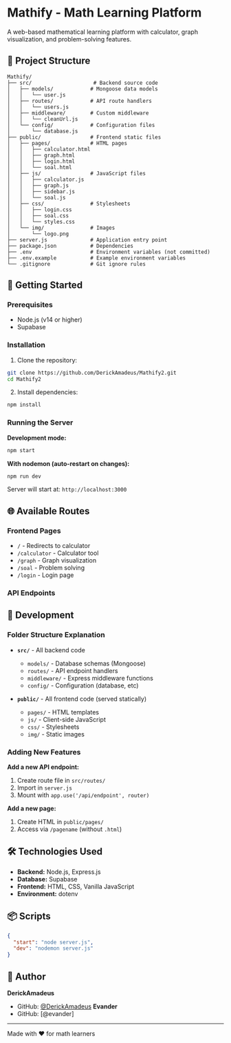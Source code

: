 # Mathify - Math Learning Platform

A web-based mathematical learning platform with calculator, graph visualization, and problem-solving features.

## 📁 Project Structure

```
Mathify/
├── src/                    # Backend source code
│   ├── models/            # Mongoose data models
│   │   └── user.js
│   ├── routes/            # API route handlers
│   │   └── users.js
│   ├── middleware/        # Custom middleware
│   │   └── cleanUrl.js
│   └── config/            # Configuration files
│       └── database.js
├── public/                # Frontend static files
│   ├── pages/             # HTML pages
│   │   ├── calculator.html
│   │   ├── graph.html
│   │   ├── login.html
│   │   └── soal.html
│   ├── js/                # JavaScript files
│   │   ├── calculator.js
│   │   ├── graph.js
│   │   ├── sidebar.js
│   │   └── soal.js
│   ├── css/               # Stylesheets
│   │   ├── login.css
│   │   ├── soal.css
│   │   └── styles.css
│   └── img/               # Images
│       └── logo.png
├── server.js              # Application entry point
├── package.json           # Dependencies
├── .env                   # Environment variables (not committed)
├── .env.example           # Example environment variables
└── .gitignore             # Git ignore rules
```

## 🚀 Getting Started

### Prerequisites
- Node.js (v14 or higher)
- Supabase

### Installation

1. Clone the repository:
```bash
git clone https://github.com/DerickAmadeus/Mathify2.git
cd Mathify2
```

2. Install dependencies:
```bash
npm install
```

### Running the Server

**Development mode:**
```bash
npm start
```

**With nodemon (auto-restart on changes):**
```bash
npm run dev
```

Server will start at: `http://localhost:3000`

## 🌐 Available Routes

### Frontend Pages
- `/` - Redirects to calculator
- `/calculator` - Calculator tool
- `/graph` - Graph visualization
- `/soal` - Problem solving
- `/login` - Login page

### API Endpoints

## 📝 Development

### Folder Structure Explanation

- **`src/`** - All backend code
  - `models/` - Database schemas (Mongoose)
  - `routes/` - API endpoint handlers
  - `middleware/` - Express middleware functions
  - `config/` - Configuration (database, etc)

- **`public/`** - All frontend code (served statically)
  - `pages/` - HTML templates
  - `js/` - Client-side JavaScript
  - `css/` - Stylesheets
  - `img/` - Static images

### Adding New Features

**Add a new API endpoint:**
1. Create route file in `src/routes/`
2. Import in `server.js`
3. Mount with `app.use('/api/endpoint', router)`

**Add a new page:**
1. Create HTML in `public/pages/`
2. Access via `/pagename` (without `.html`)

## 🛠️ Technologies Used

- **Backend:** Node.js, Express.js
- **Database:** Supabase
- **Frontend:** HTML, CSS, Vanilla JavaScript
- **Environment:** dotenv

## 📦 Scripts

```json
{
  "start": "node server.js",
  "dev": "nodemon server.js"
}
```

## 👤 Author

**DerickAmadeus**
- GitHub: [@DerickAmadeus](https://github.com/DerickAmadeus)
**Evander**
- GitHub: [@evander]

---

Made with ❤️ for math learners
